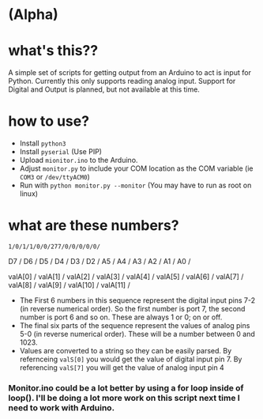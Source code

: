 # (Alpha)
 
# what's this??
A simple set of scripts for getting output from an Arduino to act is input for Python. Currently this only supports reading analog input. Support for Digital and Output is planned, but not available at this time.

# how to use?
- Install ```python3```
- Install ```pyserial``` (Use PIP)
- Upload ```mionitor.ino``` to the Arduino.
- Adjust ```monitor.py``` to include your COM location as the COM variable (ie ```COM3``` or ```/dev/ttyACM0```)
- Run with ```python monitor.py --monitor``` (You may have to run as root on linux)

# what are these numbers?
```1/0/1/1/0/0/277/0/0/0/0/0/```

D7  /  D6 /  D5  /  D4 /  D3 / D2 / A5 / A4  / A3 / A2 / A1 / A0  /
 
valA[0] / valA[1] / valA[2] / valA[3] / valA[4] / valA[5] / valA[6] / valA[7] / valA[8] / valA[9] / valA[10]  / valA[11] /
- The First 6 numbers in this sequence represent the digital input pins 7-2 (in reverse numerical order). So the first number is port 7, the second number is port 6 and so on. These are always 1 or 0; on or off.
- The final six parts of the sequence represent the values of analog pins 5-0 (in reverse numerical order). These will be a number between 0 and 1023.
- Values are converted to a string so they can be easily parsed. By refernceing ```valS[0]``` you would get the value of  digital input pin 7. By referencing ```valS[7]``` you will get the value of analog input pin 4

### Monitor.ino could be a lot better by using a for loop inside of loop(). I'll be doing a lot more work on this script next time I need to work with Arduino.

